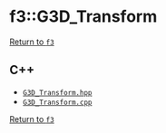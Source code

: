 # f3::G3D_Transform

[Return to `f3`](/docs/f3.md)

## C++

- [`G3D_Transform.hpp`](/c++/include/G3D_Transform.hpp)
- [`G3D_Transform.cpp`](/c++/source/G3D_Transform.cpp)

[Return to `f3`](/docs/f3.md)